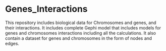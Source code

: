 # Genes_Interactions
This repository includes biological data for Chromosomes and genes, and their interactions. It includes complete Gephi model that includes models for genes and chromosomes interactions including all the calculations. It also contain a dataset for genes and chromosomes in the form of nodes and edges.
